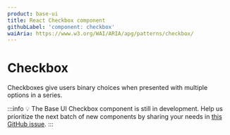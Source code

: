 ```yaml
---
product: base-ui
title: React Checkbox component
githubLabel: 'component: checkbox'
waiAria: https://www.w3.org/WAI/ARIA/apg/patterns/checkbox/
---
```


# Checkbox

<p class="description">Checkboxes give users binary choices when presented with multiple options in a series.</p>

:::info
💡 The Base UI Checkbox component is still in development.
Help us prioritize the next batch of new components by sharing your needs in [this GitHub issue](https://github.com/mui/material-ui/issues/27170).
:::
